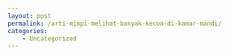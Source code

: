 ```yaml
---
layout: post
permalink: /arti-mimpi-melihat-banyak-kecoa-di-kamar-mandi/
categories:
    - Uncategorized
---
```



